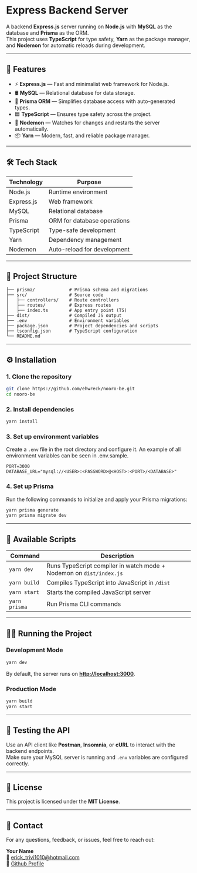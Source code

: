 # Express Backend Server

A backend **Express.js** server running on **Node.js** with **MySQL** as the database and **Prisma** as the ORM.  
This project uses **TypeScript** for type safety, **Yarn** as the package manager, and **Nodemon** for automatic reloads during development.

---

## 🚀 Features

- ⚡ **Express.js** — Fast and minimalist web framework for Node.js.
- 🛢 **MySQL** — Relational database for data storage.
- 🧩 **Prisma ORM** — Simplifies database access with auto-generated types.
- 🟦 **TypeScript** — Ensures type safety across the project.
- 🔄 **Nodemon** — Watches for changes and restarts the server automatically.
- 📦 **Yarn** — Modern, fast, and reliable package manager.

---

## 🛠️ Tech Stack

| Technology   | Purpose                     |
|-------------|-----------------------------|
| Node.js     | Runtime environment         |
| Express.js  | Web framework               |
| MySQL       | Relational database         |
| Prisma      | ORM for database operations |
| TypeScript  | Type-safe development      |
| Yarn        | Dependency management      |
| Nodemon     | Auto-reload for development |

---

## 📂 Project Structure

```
├── prisma/             # Prisma schema and migrations
├── src/                # Source code
│   ├── controllers/    # Route controllers
│   ├── routes/         # Express routes
│   ├── index.ts        # App entry point (TS)
├── dist/               # Compiled JS output
├── .env                # Environment variables
├── package.json        # Project dependencies and scripts
├── tsconfig.json       # TypeScript configuration
└── README.md
```

---

## ⚙️ Installation

### 1. Clone the repository
```bash
git clone https://github.com/ehwreck/nooro-be.git
cd nooro-be
```

### 2. Install dependencies
```bash
yarn install
```

### 3. Set up environment variables
Create a `.env` file in the root directory and configure it. An example of all environment variables can be seen in .env.sample.
```env
PORT=3000
DATABASE_URL="mysql://<USER>:<PASSWORD>@<HOST>:<PORT>/<DATABASE>"
```

### 4. Set up Prisma
Run the following commands to initialize and apply your Prisma migrations:
```bash
yarn prisma generate
yarn prisma migrate dev
```

---

## 🧩 Available Scripts

| Command           | Description                                         |
|-------------------|-----------------------------------------------------|
| `yarn dev`        | Runs TypeScript compiler in watch mode + Nodemon on `dist/index.js` |
| `yarn build`      | Compiles TypeScript into JavaScript in `/dist`      |
| `yarn start`      | Starts the compiled JavaScript server              |
| `yarn prisma`     | Run Prisma CLI commands                            |

---

## 🏃‍♂️ Running the Project

### Development Mode
```bash
yarn dev
```
By default, the server runs on **[http://localhost:3000](http://localhost:3000)**.

### Production Mode
```bash
yarn build
yarn start
```

---

## 🧪 Testing the API

Use an API client like **Postman**, **Insomnia**, or **cURL** to interact with the backend endpoints.  
Make sure your MySQL server is running and `.env` variables are configured correctly.

---

## 📄 License

This project is licensed under the **MIT License**.

---

## 📧 Contact

For any questions, feedback, or issues, feel free to reach out:

**Your Name**  
📧 [erick_trivi1010@hotmail.com](mailto:erick_trivi1010@hotmail.com)  
🔗 [Github Profile](https://github.com/ehwreck)
